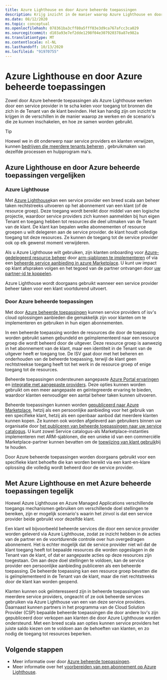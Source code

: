 ```yaml
---
title: Azure Lighthouse en door Azure beheerde toepassingen
description: Krijg inzicht in de manier waarop Azure Lighthouse en door Azure beheerde toepassingen verschillende scenario's kunnen ondersteunen en hoe ze samen kunnen worden gebruikt.
ms.date: 08/12/2020
ms.topic: conceptual
ms.openlocfilehash: 078361ba3cff80a5fff03e3d9ca767afcc3ca029
ms.sourcegitcommit: d103a93e7ef2dde1298f04e307920378a87e982a
ms.translationtype: MT
ms.contentlocale: nl-NL
ms.lasthandoff: 10/13/2020
ms.locfileid: "91970755"
---
```

# <a name="azure-lighthouse-and-azure-managed-applications"></a>Azure Lighthouse en door Azure beheerde toepassingen

Zowel door Azure beheerde toepassingen als Azure Lighthouse werken door een service provider in te scha kelen voor toegang tot bronnen die zich in de Tenant van de klant bevinden. Het kan handig zijn om inzicht te krijgen in de verschillen in de manier waarop ze werken en de scenario's die ze kunnen inschakelen, en hoe ze samen worden gebruikt.

> [!TIP]
> Hoewel we in dit onderwerp naar service providers en klanten verwijzen, kunnen [bedrijven die meerdere tenants beheren](enterprise.md) , gebruikmaken van dezelfde processen en hulpprogram ma's.

## <a name="comparing-azure-lighthouse-and-azure-managed-applications"></a>Azure Lighthouse en door Azure beheerde toepassingen vergelijken

### <a name="azure-lighthouse"></a>Azure Lighthouse

Met [Azure Lighthouse](../overview.md)kan een service provider een breed scala aan beheer taken rechtstreeks uitvoeren op het abonnement van een klant (of de resource groep). Deze toegang wordt bereikt door middel van een logische projectie, waardoor service providers zich kunnen aanmelden bij hun eigen Tenant en toegang hebben tot resources die deel uitmaken van de Tenant van de klant. De klant kan bepalen welke abonnementen of resource groepen u wilt delegeren aan de service provider. de klant houdt volledige toegang tot deze resources. Ze kunnen de toegang tot de service provider ook op elk gewenst moment verwijderen.

Als u Azure Lighthouse wilt gebruiken, zijn klanten onboarding voor [Azure-gedelegeerd resource beheer](azure-delegated-resource-management.md) door [arm-sjablonen te implementeren](../how-to/onboard-customer.md) of via een [beheerde service aanbieding in azure Marketplace](managed-services-offers.md). U kunt uw impact op klant afspraken volgen en het tegoed van de partner ontvangen door [uw partner-id te koppelen](../how-to/partner-earned-credit.md).

Azure Lighthouse wordt doorgaans gebruikt wanneer een service provider beheer taken voor een klant voortdurend uitvoert.

### <a name="azure-managed-applications"></a>Door Azure beheerde toepassingen

Met door [Azure beheerde toepassingen](../../azure-resource-manager/managed-applications/overview.md) kunnen service providers of isv's cloud oplossingen aanbieden die gemakkelijk zijn voor klanten om te implementeren en gebruiken in hun eigen abonnementen.

In een beheerde toepassing worden de resources die door de toepassing worden gebruikt samen gebundeld en geïmplementeerd naar een resource groep die wordt beheerd door de uitgever. Deze resource groep is aanwezig in het abonnement van de klant, maar een identiteit in de Tenant van de uitgever heeft er toegang toe. De ISV gaat door met het beheren en onderhouden van de beheerde toepassing, terwijl de klant geen rechtstreekse toegang heeft tot het werk in de resource groep of enige toegang tot de resources.

Beheerde toepassingen ondersteunen aangepaste [Azure Portal ervaringen](../../azure-resource-manager/managed-applications/concepts-view-definition.md) en [integratie met aangepaste providers](../../azure-resource-manager/managed-applications/tutorial-create-managed-app-with-custom-provider.md). Deze opties kunnen worden gebruikt om een meer aangepaste en geïntegreerde ervaring te bieden, waardoor klanten eenvoudiger een aantal beheer taken kunnen uitvoeren.

Beheerde toepassingen kunnen worden [gepubliceerd naar Azure Marketplace](../../marketplace/partner-center-portal/create-new-azure-apps-offer.md), hetzij als een persoonlijke aanbieding voor het gebruik van een specifieke klant, hetzij als een openbaar aanbod dat meerdere klanten kunnen kopen. Ze kunnen ook worden afgeleverd aan gebruikers binnen uw organisatie door [het publiceren van beheerde toepassingen naar uw service catalogus](../../azure-resource-manager/managed-applications/publish-service-catalog-app.md). U kunt zowel Service catalogus-als Marketplace-instanties implementeren met ARM-sjablonen, die een unieke id van een commerciële Marketplace-partner kunnen bevatten om de [toewijzing van klant gebruik](../../marketplace/azure-partner-customer-usage-attribution.md)bij te houden.

Door Azure beheerde toepassingen worden doorgaans gebruikt voor een specifieke klant behoefte die kan worden bereikt via een kant-en-klare oplossing die volledig wordt beheerd door de service provider.

## <a name="using-azure-lighthouse-and-azure-managed-applications-together"></a>Met Azure Lighthouse en met Azure beheerde toepassingen tegelijk

Hoewel Azure Lighthouse en Azure Managed Applications verschillende toegangs mechanismen gebruiken om verschillende doel stellingen te bereiken, zijn er mogelijk scenario's waarin het zinvol is dat een service provider beide gebruikt voor dezelfde klant.

Een klant wil bijvoorbeeld beheerde services die door een service provider worden geleverd via Azure Lighthouse, zodat ze inzicht hebben in de acties van de partner en de voortdurende controle over hun overgedragen abonnement. Het is echter mogelijk dat de service provider niet wil dat de klant toegang heeft tot bepaalde resources die worden opgeslagen in de Tenant van de klant, of dat er aangepaste acties op deze resources zijn toegestaan. Om aan deze doel stellingen te voldoen, kan de service provider een persoonlijke aanbieding publiceren als een beheerde toepassing. De beheerde toepassing kan een resource groep bevatten die is geïmplementeerd in de Tenant van de klant, maar die niet rechtstreeks door de klant kan worden geopend.

Klanten kunnen ook geïnteresseerd zijn in beheerde toepassingen van meerdere service providers, ongeacht of ze ook beheerde services gebruiken via Azure Lighthouse van een van deze service providers. Daarnaast kunnen partners in het programma van de Cloud Solution Provider (CSP) bepaalde beheerde toepassingen die door andere Isv's zijn gepubliceerd door verkopen aan klanten die door Azure Lighthouse worden ondersteund. Met een breed scala aan opties kunnen service providers het juiste saldo kiezen om te voldoen aan de behoeften van klanten, en zo nodig de toegang tot resources beperken.

## <a name="next-steps"></a>Volgende stappen

- Meer informatie over door [Azure beheerde toepassingen](../../azure-resource-manager/managed-applications/overview.md).
- Meer informatie over het [voorbereiden van een abonnement op Azure Lighthouse](../how-to/onboard-customer.md).